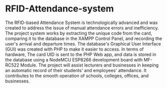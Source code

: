 # RFID-Attendance-system
The RFID-based Attendance System is technologically advanced and was created to address the issue of manual attendance errors and inefficiency. The project system works by extracting the unique code from the card, comparing it to the database in the XAMPP Control Panel, and recording the user's arrival and departure times. The database's Graphical User Interface (GUI) was created with PHP to make it easier to access.
In terms of hardware, The card UID is sent to the PHP Web app, and data is stored in the database using a NodeMCU ESP8266 development board with MF-RC522 Module. The project will assist lecturers and businesses in keeping an automatic record of their students' and employees' attendance. It contributes to the smooth operation of schools, colleges, offices, and businesses.



